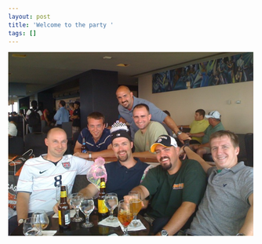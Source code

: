 ```yaml
---
layout: post
title: 'Welcome to the party '
tags: []
---
```


<p>
<div class='p_embed p_image_embed'>
<img alt="Image" height="375" src="/images/12020197-image.jpg" width="500" />

</div>
</p>
